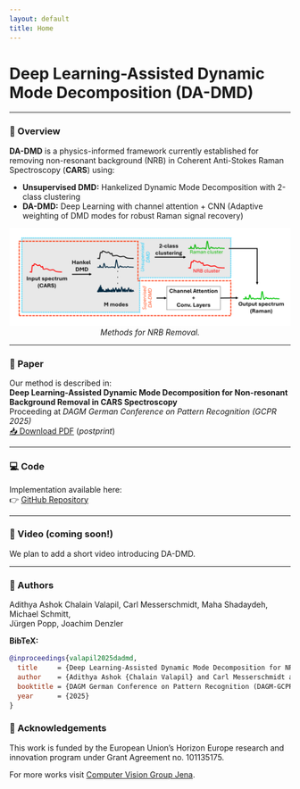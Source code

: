 ```yaml
---
layout: default
title: Home
---
```


# Deep Learning-Assisted Dynamic Mode Decomposition (DA-DMD)

---

### 🔬 Overview
**DA-DMD** is a physics-informed framework currently established for removing non-resonant background (NRB) in 
Coherent Anti-Stokes Raman Spectroscopy (**CARS**) using:

- **Unsupervised DMD:** Hankelized Dynamic Mode Decomposition with 2-class clustering   
- **DA-DMD:** Deep Learning with channel attention + CNN (Adaptive weighting of DMD modes for robust Raman signal recovery)

<p align="center">
  <img src="Teaser_new.png" width="800" alt="Methods for NRB Removal">
  <br>
  <em>Methods for NRB Removal.</em>
</p>

---

### 📄 Paper
Our method is described in:  
**Deep Learning-Assisted Dynamic Mode Decomposition for Non-resonant Background Removal in CARS Spectroscopy**  
Proceeding at *DAGM German Conference on Pattern Recognition (GCPR 2025)*  
[📥 Download PDF](valapil2025dadmd.pdf) (*postprint*)

---

### 💻 Code
Implementation available here:  
👉 [GitHub Repository](https://github.com/spectra-analysis/DA_DMD)

---

### 🎥 Video (coming soon!)
We plan to add a short video introducing DA-DMD.

---

### 👥 Authors
Adithya Ashok Chalain Valapil, Carl Messerschmidt, Maha Shadaydeh, Michael Schmitt,  
Jürgen Popp, Joachim Denzler

**BibTeX:**

```bibtex
@inproceedings{valapil2025dadmd,
  title     = {Deep Learning-Assisted Dynamic Mode Decomposition for NRB removal in CARS Spectroscopy},
  author    = {Adithya Ashok {Chalain Valapil} and Carl Messerschmidt and Maha Shadaydeh and Michael Schmitt and Jürgen Popp and Joachim Denzler},
  booktitle = {DAGM German Conference on Pattern Recognition (DAGM-GCPR)},
  year      = {2025}
}
```

### 🙏 Acknowledgements
This work is funded by the European Union’s Horizon Europe research and innovation program under Grant Agreement no. 101135175.  

For more works visit [Computer Vision Group Jena](https://inf-cv.uni-jena.de/).

